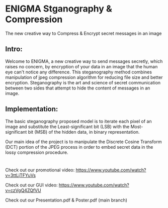 # ENIGMA Stganography & Compression

The new creative way to Compress & Encrypt secret messages in an image

## Intro:
Welcome to ENIGMA, a new creative way to send messages secretly, which raises no concern, by encryption of your data in an image that the human eye can't notice any difference. This steganography method combines manipulation of jpeg compression algorithm for reducing file size and better encryption. Steganography is the art and science of secret communication between two sides that attempt to hide the content of messages in an image.

## Implementation:
The basic steganography proposed model is to iterate each pixel of an image and substitute the Least-significant bit (LSB) with the Most-significant bit (MSB) of the hidden data, in binary representation.

Our main idea of the project is to manipulate the Discrete Cosine Transform (DCT) portion of the JPEG process in order to embed secret data in the lossy compression procedure.

#

Check out our promotional video: https://www.youtube.com/watch?v=3ttLjTFYuVs

Check out our GUI video: https://www.youtube.com/watch?v=czVgQ4ZQfVU

Check out our Presentation.pdf & Poster.pdf (main branch)
